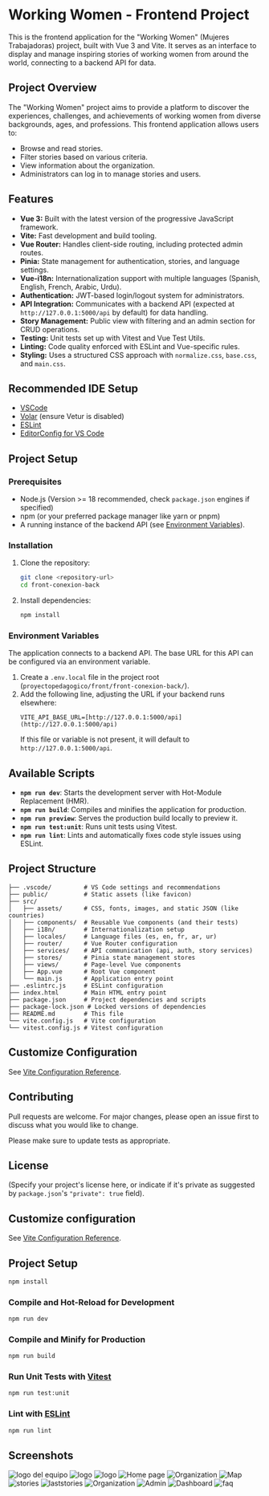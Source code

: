 # Working Women - Frontend Project

This is the frontend application for the "Working Women" (Mujeres Trabajadoras) project, built with Vue 3 and Vite. It serves as an interface to display and manage inspiring stories of working women from around the world, connecting to a backend API for data.

## Project Overview

The "Working Women" project aims to provide a platform to discover the experiences, challenges, and achievements of working women from diverse backgrounds, ages, and professions. This frontend application allows users to:

* Browse and read stories.
* Filter stories based on various criteria.
* View information about the organization.
* Administrators can log in to manage stories and users.

## Features

* **Vue 3:** Built with the latest version of the progressive JavaScript framework.
* **Vite:** Fast development and build tooling.
* **Vue Router:** Handles client-side routing, including protected admin routes.
* **Pinia:** State management for authentication, stories, and language settings.
* **Vue-i18n:** Internationalization support with multiple languages (Spanish, English, French, Arabic, Urdu).
* **Authentication:** JWT-based login/logout system for administrators.
* **API Integration:** Communicates with a backend API (expected at `http://127.0.0.1:5000/api` by default) for data handling.
* **Story Management:** Public view with filtering and an admin section for CRUD operations.
* **Testing:** Unit tests set up with Vitest and Vue Test Utils.
* **Linting:** Code quality enforced with ESLint and Vue-specific rules.
* **Styling:** Uses a structured CSS approach with `normalize.css`, `base.css`, and `main.css`.

## Recommended IDE Setup

* [VSCode](https://code.visualstudio.com/)
* [Volar](https://marketplace.visualstudio.com/items?itemName=Vue.volar) (ensure Vetur is disabled)
* [ESLint](https://marketplace.visualstudio.com/items?itemName=dbaeumer.vscode-eslint)
* [EditorConfig for VS Code](https://marketplace.visualstudio.com/items?itemName=EditorConfig.EditorConfig)

## Project Setup

### Prerequisites

* Node.js (Version >= 18 recommended, check `package.json` engines if specified)
* npm (or your preferred package manager like yarn or pnpm)
* A running instance of the backend API (see [Environment Variables](#environment-variables)).

### Installation

1.  Clone the repository:
    ```sh
    git clone <repository-url>
    cd front-conexion-back 
    ```
2.  Install dependencies:
    ```sh
    npm install
    ```

### Environment Variables

The application connects to a backend API. The base URL for this API can be configured via an environment variable.

1.  Create a `.env.local` file in the project root (`proyectopedagogico/front/front-conexion-back/`).
2.  Add the following line, adjusting the URL if your backend runs elsewhere:
    ```env
    VITE_API_BASE_URL=[http://127.0.0.1:5000/api](http://127.0.0.1:5000/api)
    ```
    If this file or variable is not present, it will default to `http://127.0.0.1:5000/api`.

## Available Scripts

* **`npm run dev`**: Starts the development server with Hot-Module Replacement (HMR).
* **`npm run build`**: Compiles and minifies the application for production.
* **`npm run preview`**: Serves the production build locally to preview it.
* **`npm run test:unit`**: Runs unit tests using Vitest.
* **`npm run lint`**: Lints and automatically fixes code style issues using ESLint.

## Project Structure


```
├── .vscode/         # VS Code settings and recommendations
├── public/          # Static assets (like favicon)
├── src/
│   ├── assets/      # CSS, fonts, images, and static JSON (like countries)
│   ├── components/  # Reusable Vue components (and their tests)
│   ├── i18n/        # Internationalization setup
│   ├── locales/     # Language files (es, en, fr, ar, ur)
│   ├── router/      # Vue Router configuration
│   ├── services/    # API communication (api, auth, story services)
│   ├── stores/      # Pinia state management stores
│   ├── views/       # Page-level Vue components
│   ├── App.vue      # Root Vue component
│   └── main.js      # Application entry point
├── .eslintrc.js     # ESLint configuration
├── index.html       # Main HTML entry point
├── package.json     # Project dependencies and scripts
├── package-lock.json # Locked versions of dependencies
├── README.md        # This file
└── vite.config.js   # Vite configuration
└── vitest.config.js # Vitest configuration
```

## Customize Configuration

See [Vite Configuration Reference](https://vite.dev/config/).

## Contributing

Pull requests are welcome. For major changes, please open an issue first to discuss what you would like to change.

Please make sure to update tests as appropriate.

## License

(Specify your project's license here, or indicate if it's private as suggested by `package.json`'s `"private": true` field).


## Customize configuration

See [Vite Configuration Reference](https://vite.dev/config/).

## Project Setup

```sh
npm install
```

### Compile and Hot-Reload for Development

```sh
npm run dev
```

### Compile and Minify for Production

```sh
npm run build
```

### Run Unit Tests with [Vitest](https://vitest.dev/)

```sh
npm run test:unit
```

### Lint with [ESLint](https://eslint.org/)

```sh
npm run lint
```

## Screenshots
![logo del equipo](src/imagenes/log.png)
![logo](./src/imagenes/logo2.png)
![logo](src/imagenes/logo3.png)
![Home page](src/imagenes/home.png)
![Organization](src/imagenes/organization1.png)
![Map](src/imagenes/story.png)
![stories](src/imagenes/story1.png)
![laststories](src/imagenes/laststories.png)
![Organization](src/imagenes/organization.png)
![Admin](src/imagenes/admin.png)
![Dashboard](src/imagenes/dashboard.png)
![faq](src/imagenes/faq.png)